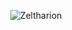 <p align="center">
<img src="https://readme-typing-svg.demolab.com?font=Fira+Code&duration=3500&pause=500&color=4FDDF0&center=true&width=435&lines=Frontend+Developer+%7C+Ui%2FUx+Designer;JavaScript+%7C+Typescript+;React+%7C+Angular+%7C+NodeJS+%7C+ExpressJS" alt="Zeltharion" />
</p>
